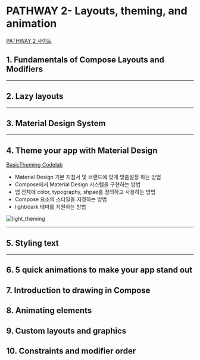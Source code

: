 # PATHWAY 2- Layouts, theming, and animation
[PATHWAY 2 사이트](https://developer.android.com/courses/pathways/jetpack-compose-for-android-developers-2)

## 1. Fundamentals of Compose Layouts and Modifiers 

---

## 2. Lazy layouts

---

## 3. Material Design System

---

## 4. Theme your app with Material Design
[BasicTheming Codelab](https://github.com/OhGyong/Jetpack-Compose-Android/tree/main/PATHWAY%202-%20Layouts%2C%20theming%2C%20and%20animation/BasicThemingCodelab)
- Material Design 기본 지침서 및 브랜드에 맞게 맞춤설정 하는 방법
- Compose에서 Material Design 시스템을 구현하는 방법
- 앱 전체에 color, typography, shpae를 정의하고 사용하는 방법
- Compose 요소의 스타일을 지정하는 방법
- light/dark 테마를 지원하는 방법

![light_theming](https://github.com/OhGyong/Jetpack-Compose-Android/assets/52282493/eb5070c1-de7a-4704-99af-cb39da088319)

---

## 5. Styling text

---

## 6. 5 quick animations to make your app stand out

## 7. Introduction to drawing in Compose

## 8. Animating elements

## 9. Custom layouts and graphics

## 10. Constraints and modifier order